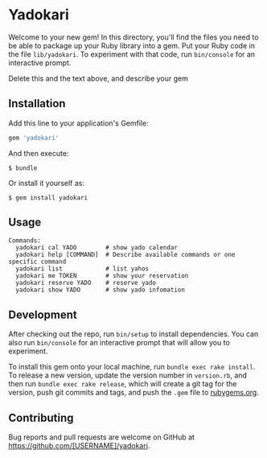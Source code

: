 # Yadokari

Welcome to your new gem! In this directory, you'll find the files you need to be able to package up your Ruby library into a gem. Put your Ruby code in the file `lib/yadokari`. To experiment with that code, run `bin/console` for an interactive prompt.

Delete this and the text above, and describe your gem

## Installation

Add this line to your application's Gemfile:

```ruby
gem 'yadokari'
```

And then execute:

    $ bundle

Or install it yourself as:

    $ gem install yadokari

## Usage

```
Commands:
  yadokari cal YADO        # show yado calendar
  yadokari help [COMMAND]  # Describe available commands or one specific command
  yadokari list            # list yahos
  yadokari me TOKEN        # show your reservation
  yadokari reserve YADO    # reserve yado
  yadokari show YADO       # show yado infomation
```

## Development

After checking out the repo, run `bin/setup` to install dependencies. You can also run `bin/console` for an interactive prompt that will allow you to experiment.

To install this gem onto your local machine, run `bundle exec rake install`. To release a new version, update the version number in `version.rb`, and then run `bundle exec rake release`, which will create a git tag for the version, push git commits and tags, and push the `.gem` file to [rubygems.org](https://rubygems.org).

## Contributing

Bug reports and pull requests are welcome on GitHub at https://github.com/[USERNAME]/yadokari.
